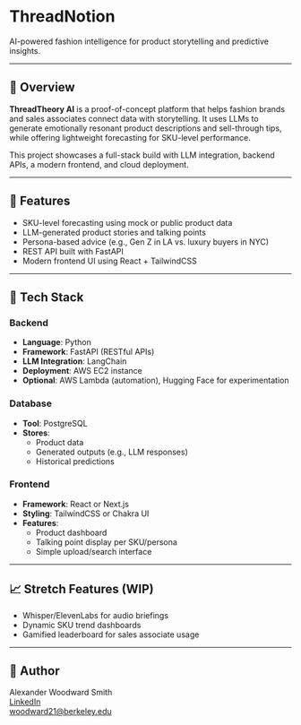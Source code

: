 # ThreadNotion

AI-powered fashion intelligence for product storytelling and predictive insights.

---

## 🧠 Overview
**ThreadTheory AI** is a proof-of-concept platform that helps fashion brands and sales associates connect data with storytelling. It uses LLMs to generate emotionally resonant product descriptions and sell-through tips, while offering lightweight forecasting for SKU-level performance. 

This project showcases a full-stack build with LLM integration, backend APIs, a modern frontend, and cloud deployment. 

---

## 🎯 Features
- SKU-level forecasting using mock or public product data
- LLM-generated product stories and talking points
- Persona-based advice (e.g., Gen Z in LA vs. luxury buyers in NYC)
- REST API built with FastAPI
- Modern frontend UI using React + TailwindCSS

---

## 🧰 Tech Stack

### Backend
- **Language**: Python
- **Framework**: FastAPI (RESTful APIs)
- **LLM Integration**: LangChain
- **Deployment**: AWS EC2 instance
- **Optional**: AWS Lambda (automation), Hugging Face for experimentation

### Database
- **Tool**: PostgreSQL
- **Stores**:
  - Product data
  - Generated outputs (e.g., LLM responses)
  - Historical predictions

### Frontend
- **Framework**: React or Next.js
- **Styling**: TailwindCSS or Chakra UI
- **Features**:
  - Product dashboard
  - Talking point display per SKU/persona
  - Simple upload/search interface

---

## 📈 Stretch Features (WIP)
- Whisper/ElevenLabs for audio briefings
- Dynamic SKU trend dashboards
- Gamified leaderboard for sales associate usage

---

## 👤 Author
Alexander Woodward Smith  
[LinkedIn](https://www.linkedin.com/in/alexander-smith-879067293/)  
woodward21@berkeley.edu
